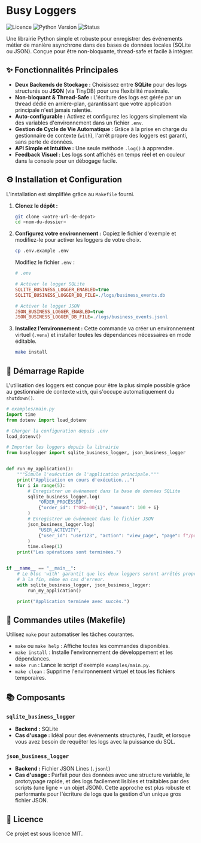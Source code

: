 # Busy Loggers

![Licence](https://img.shields.io/badge/licence-MIT-blue.svg)
![Python Version](https://img.shields.io/badge/python-3.8%2B-brightgreen.svg)
![Status](https://img.shields.io/badge/status-stable-green.svg)

Une librairie Python simple et robuste pour enregistrer des événements métier de manière asynchrone dans des bases de données locales (SQLite ou JSON). Conçue pour être
non-bloquante, thread-safe et facile à intégrer.

## ✨ Fonctionnalités Principales

* **Deux Backends de Stockage :** Choisissez entre **SQLite** pour des logs structurés ou **JSON** (via TinyDB) pour une flexibilité maximale.
* **Non-bloquant & Thread-Safe :** L'écriture des logs est gérée par un thread dédié en arrière-plan, garantissant que votre application principale n'est jamais ralentie.
* **Auto-configurable :** Activez et configurez les loggers simplement via des variables d'environnement dans un fichier `.env`.
* **Gestion de Cycle de Vie Automatique :** Grâce à la prise en charge du gestionnaire de contexte (`with`), l'arrêt propre des loggers est garanti, sans perte de
  données.
* **API Simple et Intuitive :** Une seule méthode `.log()` à apprendre.
* **Feedback Visuel :** Les logs sont affichés en temps réel et en couleur dans la console pour un débogage facile.

## ⚙️ Installation et Configuration

L'installation est simplifiée grâce au `Makefile` fourni.

1. **Clonez le dépôt :**
   ```sh
   git clone <votre-url-de-depot>
   cd <nom-du-dossier>
   ```

2. **Configurez votre environnement :**
   Copiez le fichier d'exemple et modifiez-le pour activer les loggers de votre choix.
   ```sh
   cp .env.example .env
   ```
   Modifiez le fichier `.env` :
   ```ini
   # .env

   # Activer le logger SQLite
   SQLITE_BUSINESS_LOGGER_ENABLED=true
   SQLITE_BUSINESS_LOGGER_DB_FILE=./logs/business_events.db

   # Activer le logger JSON
   JSON_BUSINESS_LOGGER_ENABLED=true
   JSON_BUSINESS_LOGGER_DB_FILE=./logs/business_events.jsonl
   ```

3. **Installez l'environnement :**
   Cette commande va créer un environnement virtuel (`.venv`) et installer toutes les dépendances nécessaires en mode éditable.
   ```sh
   make install
   ```

## 🚀 Démarrage Rapide

L'utilisation des loggers est conçue pour être la plus simple possible grâce au gestionnaire de contexte `with`, qui s'occupe automatiquement du `shutdown()`.

```python
# examples/main.py
import time
from dotenv import load_dotenv

# Charger la configuration depuis .env
load_dotenv()

# Importer les loggers depuis la librairie
from busylogger import sqlite_business_logger, json_business_logger


def run_my_application():
    """Simule l'exécution de l'application principale."""
    print("Application en cours d'exécution...")
    for i in range(5):
        # Enregistrer un événement dans la base de données SQLite
        sqlite_business_logger.log(
            "ORDER_PROCESSED",
            {"order_id": f"ORD-00{i}", "amount": 100 + i}
        )
        # Enregistrer un événement dans le fichier JSON
        json_business_logger.log(
            "USER_ACTIVITY",
            {"user_id": "user123", "action": "view_page", "page": f"/product/{i}"}
        )
        time.sleep(1)
    print("Les opérations sont terminées.")


if __name__ == "__main__":
    # Le bloc 'with' garantit que les deux loggers seront arrêtés proprement
    # à la fin, même en cas d'erreur.
    with sqlite_business_logger, json_business_logger:
        run_my_application()

    print("Application terminée avec succès.")
```

## 🧰 Commandes utiles (Makefile)

Utilisez `make` pour automatiser les tâches courantes.

* `make` ou `make help` : Affiche toutes les commandes disponibles.
* `make install` : Installe l'environnement de développement et les dépendances.
* `make run` : Lance le script d'exemple `examples/main.py`.
* `make clean` : Supprime l'environnement virtuel et tous les fichiers temporaires.

## 📚 Composants

### `sqlite_business_logger`

* **Backend :** SQLite
* **Cas d'usage :** Idéal pour des événements structurés, l'audit, et lorsque vous avez besoin de requêter les logs avec la puissance du SQL.

### `json_business_logger`

* **Backend :** Fichier JSON Lines (`.jsonl`)
* **Cas d'usage :** Parfait pour des données avec une structure variable, le prototypage rapide, et des logs facilement lisibles et traitables par des scripts (une
  ligne = un objet JSON). Cette approche est plus robuste et performante pour l'écriture de logs que la gestion d'un unique gros fichier JSON.

## 📜 Licence

Ce projet est sous licence MIT.